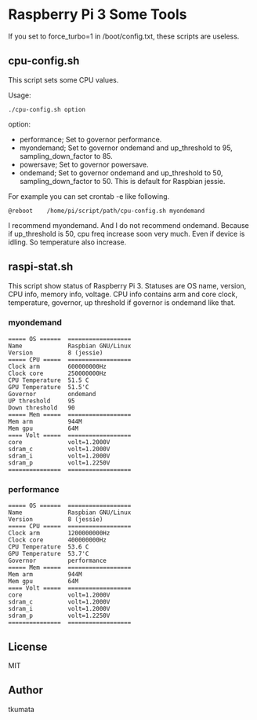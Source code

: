# Raspberry Pi 3 Some Tools

If you set to force_turbo=1 in /boot/config.txt, these scripts are useless.

## cpu-config.sh

This script sets some CPU values.

Usage:

```
./cpu-config.sh option
```

option:

 - performance; Set to governor performance.
 - myondemand; Set to governor ondemand and up_threshold to 95, sampling_down_factor to 85.
 - powersave; Set to governor powersave.
 - ondemand; Set to governor ondemand and up_threshold to 50, sampling_down_factor to 50. This is default for Raspbian jessie.

For example you can set crontab -e like following.

```
@reboot    /home/pi/script/path/cpu-config.sh myondemand
```

I recommend myondemand. And I do not recommend ondemand. Because if up_threshold is 50, cpu freq increase soon very much. Even if device is idling. So temperature also increase.


## raspi-stat.sh

This script show status of Raspberry Pi 3. Statuses are OS name, version, CPU info, memory info, voltage. CPU info contains arm and core clock, temperature, governor, up threshold if governor is ondemand like that.

### myondemand

```
===== OS ======  ==================
Name             Raspbian GNU/Linux
Version          8 (jessie)
===== CPU =====  ==================
Clock arm        600000000Hz
Clock core       250000000Hz
CPU Temperature  51.5 C
GPU Temperature  51.5'C
Governor         ondemand
UP threshold     95
Down threshold   90
===== Mem =====  ==================
Mem arm          944M
Mem gpu          64M
==== Volt =====  ==================
core             volt=1.2000V
sdram_c          volt=1.2000V
sdram_i          volt=1.2000V
sdram_p          volt=1.2250V
===============  ==================
```

### performance

```
===== OS ======  ==================
Name             Raspbian GNU/Linux
Version          8 (jessie)
===== CPU =====  ==================
Clock arm        1200000000Hz
Clock core       400000000Hz
CPU Temperature  53.6 C
GPU Temperature  53.7'C
Governor         performance
===== Mem =====  ==================
Mem arm          944M
Mem gpu          64M
==== Volt =====  ==================
core             volt=1.2000V
sdram_c          volt=1.2000V
sdram_i          volt=1.2000V
sdram_p          volt=1.2250V
===============  ==================
```


## License

MIT


## Author

tkumata

